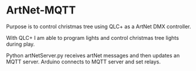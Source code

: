 # ArtNet-MQTT

Purpose is to control christmas tree using QLC+ as a ArtNet DMX controller.

With QLC+ I am able to program lights and control christmas tree lights during play.

Python artNetServer.py receives artNet messages and then updates an MQTT server.
Arduino connects to MQTT server and set relays.
